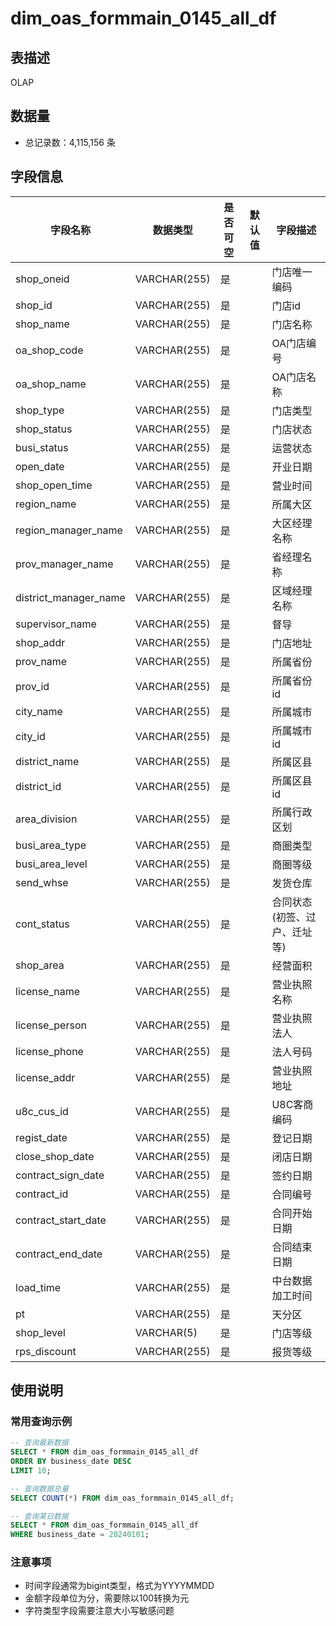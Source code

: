 # dim_oas_formmain_0145_all_df

## 表描述
OLAP

## 数据量
- 总记录数：4,115,156 条

## 字段信息

| 字段名称 | 数据类型 | 是否可空 | 默认值 | 字段描述 |
|---------|----------|----------|--------|----------|
| shop_oneid | VARCHAR(255) | 是 |  | 门店唯一编码 |
| shop_id | VARCHAR(255) | 是 |  | 门店id |
| shop_name | VARCHAR(255) | 是 |  | 门店名称 |
| oa_shop_code | VARCHAR(255) | 是 |  | OA门店编号 |
| oa_shop_name | VARCHAR(255) | 是 |  | OA门店名称 |
| shop_type | VARCHAR(255) | 是 |  | 门店类型 |
| shop_status | VARCHAR(255) | 是 |  | 门店状态 |
| busi_status | VARCHAR(255) | 是 |  | 运营状态 |
| open_date | VARCHAR(255) | 是 |  | 开业日期 |
| shop_open_time | VARCHAR(255) | 是 |  | 营业时间 |
| region_name | VARCHAR(255) | 是 |  | 所属大区 |
| region_manager_name | VARCHAR(255) | 是 |  | 大区经理名称 |
| prov_manager_name | VARCHAR(255) | 是 |  | 省经理名称 |
| district_manager_name | VARCHAR(255) | 是 |  | 区域经理名称 |
| supervisor_name | VARCHAR(255) | 是 |  | 督导 |
| shop_addr | VARCHAR(255) | 是 |  | 门店地址 |
| prov_name | VARCHAR(255) | 是 |  | 所属省份 |
| prov_id | VARCHAR(255) | 是 |  | 所属省份id |
| city_name | VARCHAR(255) | 是 |  | 所属城市 |
| city_id | VARCHAR(255) | 是 |  | 所属城市id |
| district_name | VARCHAR(255) | 是 |  | 所属区县 |
| district_id | VARCHAR(255) | 是 |  | 所属区县id |
| area_division | VARCHAR(255) | 是 |  | 所属行政区划 |
| busi_area_type | VARCHAR(255) | 是 |  | 商圈类型 |
| busi_area_level | VARCHAR(255) | 是 |  | 商圈等级 |
| send_whse | VARCHAR(255) | 是 |  | 发货仓库 |
| cont_status | VARCHAR(255) | 是 |  | 合同状态(初签、过户、迁址等) |
| shop_area | VARCHAR(255) | 是 |  | 经营面积 |
| license_name | VARCHAR(255) | 是 |  | 营业执照名称 |
| license_person | VARCHAR(255) | 是 |  | 营业执照法人 |
| license_phone | VARCHAR(255) | 是 |  | 法人号码 |
| license_addr | VARCHAR(255) | 是 |  | 营业执照地址 |
| u8c_cus_id | VARCHAR(255) | 是 |  | U8C客商编码 |
| regist_date | VARCHAR(255) | 是 |  | 登记日期 |
| close_shop_date | VARCHAR(255) | 是 |  | 闭店日期 |
| contract_sign_date | VARCHAR(255) | 是 |  | 签约日期 |
| contract_id | VARCHAR(255) | 是 |  | 合同编号 |
| contract_start_date | VARCHAR(255) | 是 |  | 合同开始日期 |
| contract_end_date | VARCHAR(255) | 是 |  | 合同结束日期 |
| load_time | VARCHAR(255) | 是 |  | 中台数据加工时间 |
| pt | VARCHAR(255) | 是 |  | 天分区 |
| shop_level | VARCHAR(5) | 是 |  | 门店等级 |
| rps_discount | VARCHAR(255) | 是 |  | 报货等级 |

## 使用说明

### 常用查询示例

```sql
-- 查询最新数据
SELECT * FROM dim_oas_formmain_0145_all_df 
ORDER BY business_date DESC 
LIMIT 10;

-- 查询数据总量
SELECT COUNT(*) FROM dim_oas_formmain_0145_all_df;

-- 查询某日数据
SELECT * FROM dim_oas_formmain_0145_all_df 
WHERE business_date = 20240101;
```

### 注意事项
- 时间字段通常为bigint类型，格式为YYYYMMDD
- 金额字段单位为分，需要除以100转换为元
- 字符类型字段需要注意大小写敏感问题
